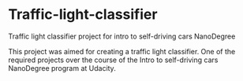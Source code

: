 # Traffic-light-classifier
Traffic light classifier project for intro to self-driving cars NanoDegree

This project was aimed for creating a traffic light classifier. One of the required projects over the course of the
Intro to self-driving cars NanoDegree program at Udacity.
